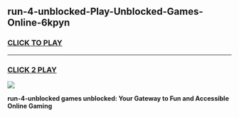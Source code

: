 
## run-4-unblocked-Play-Unblocked-Games-Online-6kpyn
<h3>
<a href="https://premium76.site?title=run-4-unblocked&ref=25A">CLICK TO PLAY</a></h3>
<hr>

<h3>
<a href="https://premium76.site?title=run-4-unblocked&ref=25A">CLICK 2 PLAY</a>
  
</h3>

<a href="https://premium76.site?title=run-4-unblocked&ref=25A"><img src="https://clearcache.store/games.png"></a>


**run-4-unblocked games unblocked: Your Gateway to Fun and Accessible Online Gaming**

